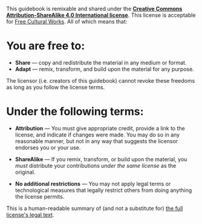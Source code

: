 This guidebook is remixable and shared under the [**Creative Commons Attribution-ShareAlike 4.0 International license**](https://creativecommons.org/licenses/by-sa/4.0/). This license is acceptable for [Free Cultural Works](http://freedomdefined.org/). All of which means that:

# You are free to:

* **Share** — copy and redistribute the material in any medium or format.
* **Adapt** — remix, transform, and build upon the material for any purpose.

The licensor (i.e. creators of this guidebook) cannot revoke these freedoms as long as you follow the license terms.

# Under the following terms:

* **Attribution** — You must give appropriate credit, provide a link to the license, and indicate if changes were made. You may do so in any reasonable manner, but not in any way that suggests the licensor endorses you or your use.

* **ShareAlike** — If you remix, transform, or build upon the material, you *must* distribute your contributions *under the same license* as the original.

* **No additional restrictions** — You may not apply legal terms or technological measures that legally restrict others from doing anything the license permits.

This is a human-readable summary of (and not a substitute for) [the full license's legal text](https://creativecommons.org/licenses/by-sa/4.0/legalcode).
